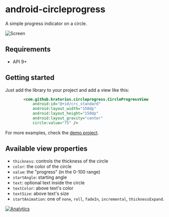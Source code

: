# android-circleprogress

A simple progress indicator on a circle.

![Screen](https://github.com/kratorius/android-circleprogress/raw/master/demo/images/showcase.png)


## Requirements

* API 9+


## Getting started

Just add the library to your project and add a view like this:

``` xml
        <com.github.kratorius.circleprogress.CircleProgressView
            android:id="@+id/crc_standard"
            android:layout_width="150dp"
            android:layout_height="150dp"
            android:layout_gravity="center"
            circle:value="75" />
```

For more examples, check the [demo project](https://github.com/kratorius/android-circleprogress/tree/master/demo).


## Available view properties

* `thickness`: controls the thickness of the circle
* `color`: the color of the circle
* `value`: the "progress" (in the 0-100 range)
* `startAngle`: starting angle
* `text`: optional text inside the circle
* `textColor`: above text's color
* `textSize`: above text's size
* `startAnimation`: one of `none`, `roll`, `fadeIn`, `incremental`, `thicknessExpand`.

[![Analytics](https://ga-beacon.appspot.com/UA-184881-14/android-circleprogress)](https://github.com/igrigorik/ga-beacon)
